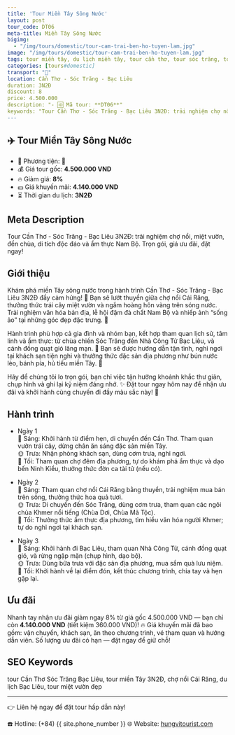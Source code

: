```yaml
---
title: 'Tour Miền Tây Sông Nước'
layout: post
tour_code: DT06
meta-title: Miền Tây Sông Nước
bigimg:
  - "/img/tours/domestic/tour-cam-trai-ben-ho-tuyen-lam.jpg"
image: "/img/tours/domestic/tour-cam-trai-ben-ho-tuyen-lam.jpg"
tags: tour miền tây, du lịch miền tây, tour cần thơ, tour sóc trăng, tour bạc liêu, tour nội địa
categories: [tours#domestic]
transport: "🚌"
location: Cần Thơ - Sóc Trăng - Bạc Liêu
duration: 3N2Đ
discount: 8
price: 4.500.000
description: "- 🆔 Mã tour: **DT06**"
keywords: "Tour Cần Thơ - Sóc Trăng - Bạc Liêu 3N2Đ: trải nghiệm chợ nổi, miệt vườn, đền chùa, di tích độc đáo và ẩm thực Nam Bộ. Trọn gói, giá ưu đãi, đặt ngay!"
---
```


## ✈️ Tour Miền Tây Sông Nước



- 🚗 Phương tiện: **🚌**
- 💰 Giá tour gốc: **4.500.000 VND**
- 🔥 Giảm giá: **8%**
- 💵 Giá khuyến mãi: **4.140.000 VND**
- ⏳ Thời gian du lịch: **3N2Đ**

## Meta Description
Tour Cần Thơ - Sóc Trăng - Bạc Liêu 3N2Đ: trải nghiệm chợ nổi, miệt vườn, đền chùa, di tích độc đáo và ẩm thực Nam Bộ. Trọn gói, giá ưu đãi, đặt ngay!

## Giới thiệu
Khám phá miền Tây sông nước trong hành trình Cần Thơ - Sóc Trăng - Bạc Liêu 3N2Đ đầy cảm hứng! 🌿 Bạn sẽ lướt thuyền giữa chợ nổi Cái Răng, thưởng thức trái cây miệt vườn và ngắm hoàng hôn vàng trên sóng nước. Trải nghiệm văn hóa bản địa, lễ hội đậm đà chất Nam Bộ và nhiếp ảnh “sống ảo” tại những góc đẹp đặc trưng. 📸

Hành trình phù hợp cả gia đình và nhóm bạn, kết hợp tham quan lịch sử, tâm linh và ẩm thực: từ chùa chiền Sóc Trăng đến Nhà Công Tử Bạc Liêu, và cánh đồng quạt gió lãng mạn. 🚤 Bạn sẽ được hướng dẫn tận tình, nghỉ ngơi tại khách sạn tiện nghi và thưởng thức đặc sản địa phương như bún nước lèo, bánh pía, hủ tiếu miền Tây. 🍜

Hãy để chúng tôi lo trọn gói, bạn chỉ việc tận hưởng khoảnh khắc thư giãn, chụp hình và ghi lại kỷ niệm đáng nhớ. ✨ Đặt tour ngay hôm nay để nhận ưu đãi và khởi hành cùng chuyến đi đầy màu sắc này! 📝

## Hành trình
- Ngày 1  
  🌅 Sáng: Khởi hành từ điểm hẹn, di chuyển đến Cần Thơ. Tham quan vườn trái cây, dừng chân ăn sáng đặc sản miền Tây.  
  🌞 Trưa: Nhận phòng khách sạn, dùng cơm trưa, nghỉ ngơi.  
  🌙 Tối: Tham quan chợ đêm địa phương, tự do khám phá ẩm thực và dạo bến Ninh Kiều, thưởng thức đờn ca tài tử (nếu có).

- Ngày 2  
  🌅 Sáng: Tham quan chợ nổi Cái Răng bằng thuyền, trải nghiệm mua bán trên sông, thưởng thức hoa quả tươi.  
  🌞 Trưa: Di chuyển đến Sóc Trăng, dùng cơm trưa, tham quan các ngôi chùa Khmer nổi tiếng (Chùa Dơi, Chùa Mã Tộc).  
  🌙 Tối: Thưởng thức ẩm thực địa phương, tìm hiểu văn hóa người Khmer; tự do nghỉ ngơi tại khách sạn.

- Ngày 3  
  🌅 Sáng: Khởi hành đi Bạc Liêu, tham quan Nhà Công Tử, cánh đồng quạt gió, và rừng ngập mặn (chụp hình, dạo bộ).  
  🌞 Trưa: Dùng bữa trưa với đặc sản địa phương, mua sắm quà lưu niệm.  
  🌙 Tối: Khởi hành về lại điểm đón, kết thúc chương trình, chia tay và hẹn gặp lại.

## Ưu đãi
Nhanh tay nhận ưu đãi giảm ngay 8% từ giá gốc 4.500.000 VND — bạn chỉ còn **4.140.000 VND** (tiết kiệm 360.000 VND)! 🔥 Giá khuyến mãi đã bao gồm: vận chuyển, khách sạn, ăn theo chương trình, vé tham quan và hướng dẫn viên. Số lượng ưu đãi có hạn — đặt ngay để giữ chỗ!

## SEO Keywords
tour Cần Thơ Sóc Trăng Bạc Liêu, tour miền Tây 3N2Đ, chợ nổi Cái Răng, du lịch Bạc Liêu, tour miệt vườn đẹp

---

👉 Liên hệ ngay để đặt tour hấp dẫn này!

☎️ Hotline: (+84) {{ site.phone_number }}
🌐 Website: [hungvitourist.com](https://hungvitourist.com)

